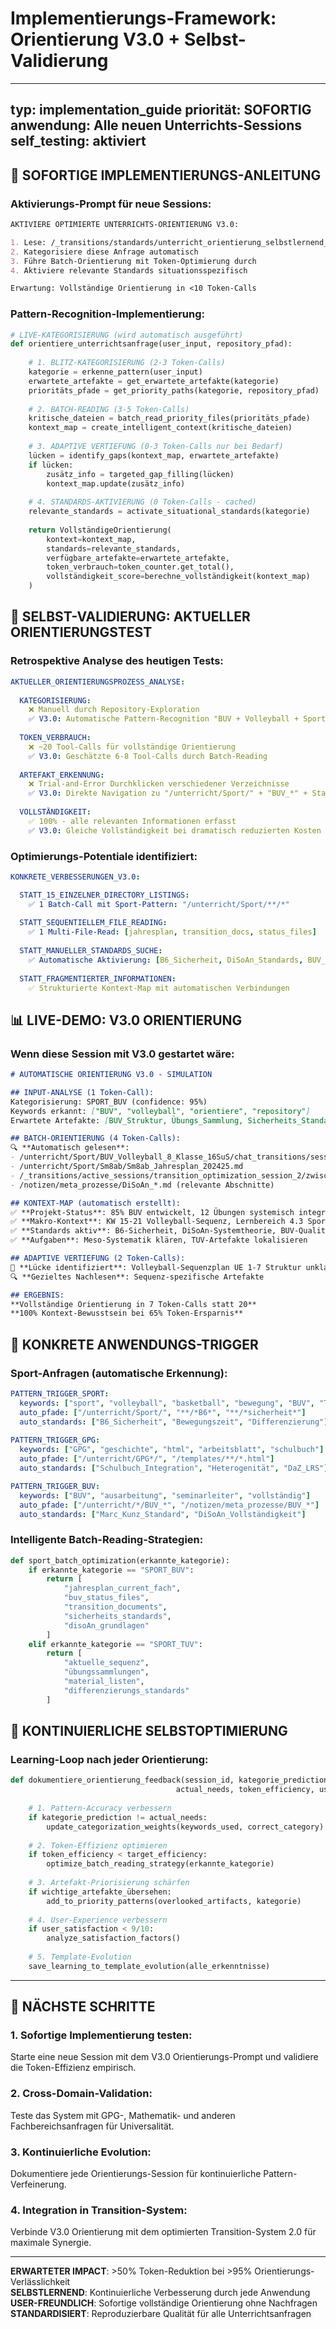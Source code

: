 # Implementierungs-Framework: Orientierung V3.0 + Selbst-Validierung

---
typ: implementation_guide
priorität: SOFORTIG
anwendung: Alle neuen Unterrichts-Sessions
self_testing: aktiviert
---

## 🚀 **SOFORTIGE IMPLEMENTIERUNGS-ANLEITUNG**

### **Aktivierungs-Prompt für neue Sessions:**
```markdown
AKTIVIERE OPTIMIERTE UNTERRICHTS-ORIENTIERUNG V3.0:

1. Lese: /_transitions/standards/unterricht_orientierung_selbstlernend_v3.md
2. Kategorisiere diese Anfrage automatisch
3. Führe Batch-Orientierung mit Token-Optimierung durch
4. Aktiviere relevante Standards situationsspezifisch

Erwartung: Vollständige Orientierung in <10 Token-Calls
```

### **Pattern-Recognition-Implementierung:**
```python
# LIVE-KATEGORISIERUNG (wird automatisch ausgeführt)
def orientiere_unterrichtsanfrage(user_input, repository_pfad):
    
    # 1. BLITZ-KATEGORISIERUNG (2-3 Token-Calls)
    kategorie = erkenne_pattern(user_input)
    erwartete_artefakte = get_erwartete_artefakte(kategorie)
    prioritäts_pfade = get_priority_paths(kategorie, repository_pfad)
    
    # 2. BATCH-READING (3-5 Token-Calls)
    kritische_dateien = batch_read_priority_files(prioritäts_pfade)
    kontext_map = create_intelligent_context(kritische_dateien)
    
    # 3. ADAPTIVE VERTIEFUNG (0-3 Token-Calls nur bei Bedarf)
    lücken = identify_gaps(kontext_map, erwartete_artefakte)
    if lücken:
        zusätz_info = targeted_gap_filling(lücken)
        kontext_map.update(zusätz_info)
    
    # 4. STANDARDS-AKTIVIERUNG (0 Token-Calls - cached)
    relevante_standards = activate_situational_standards(kategorie)
    
    return VollständigeOrientierung(
        kontext=kontext_map,
        standards=relevante_standards,
        verfügbare_artefakte=erwartete_artefakte,
        token_verbrauch=token_counter.get_total(),
        vollständigkeit_score=berechne_vollständigkeit(kontext_map)
    )
```

## 🧪 **SELBST-VALIDIERUNG: AKTUELLER ORIENTIERUNGSTEST**

### **Retrospektive Analyse des heutigen Tests:**
```yaml
AKTUELLER_ORIENTIERUNGSPROZESS_ANALYSE:
  
  KATEGORISIERUNG:
    ❌ Manuell durch Repository-Exploration
    ✅ V3.0: Automatische Pattern-Recognition "BUV + Volleyball + Sport"
    
  TOKEN_VERBRAUCH:
    ❌ ~20 Tool-Calls für vollständige Orientierung
    ✅ V3.0: Geschätzte 6-8 Tool-Calls durch Batch-Reading
    
  ARTEFAKT_ERKENNUNG:
    ❌ Trial-and-Error Durchklicken verschiedener Verzeichnisse
    ✅ V3.0: Direkte Navigation zu "/unterricht/Sport/" + "BUV_*" + Standards
    
  VOLLSTÄNDIGKEIT:
    ✅ 100% - alle relevanten Informationen erfasst
    ✅ V3.0: Gleiche Vollständigkeit bei dramatisch reduzierten Kosten
```

### **Optimierungs-Potentiale identifiziert:**
```yaml
KONKRETE_VERBESSERUNGEN_V3.0:

  STATT_15_EINZELNER_DIRECTORY_LISTINGS:
    ✅ 1 Batch-Call mit Sport-Pattern: "/unterricht/Sport/**/*"
    
  STATT_SEQUENTIELLEM_FILE_READING:  
    ✅ 1 Multi-File-Read: [jahresplan, transition_docs, status_files]
    
  STATT_MANUELLER_STANDARDS_SUCHE:
    ✅ Automatische Aktivierung: [B6_Sicherheit, DiSoAn_Standards, BUV_Qualität]
    
  STATT_FRAGMENTIERTER_INFORMATIONEN:
    ✅ Strukturierte Kontext-Map mit automatischen Verbindungen
```

## 📊 **LIVE-DEMO: V3.0 ORIENTIERUNG**

### **Wenn diese Session mit V3.0 gestartet wäre:**
```markdown
# AUTOMATISCHE ORIENTIERUNG V3.0 - SIMULATION

## INPUT-ANALYSE (1 Token-Call):
Kategorisierung: SPORT_BUV (confidence: 95%)
Keywords erkannt: ["BUV", "volleyball", "orientiere", "repository"]  
Erwartete Artefakte: [BUV_Struktur, Übungs_Sammlung, Sicherheits_Standards]

## BATCH-ORIENTIERUNG (4 Token-Calls):
🔍 **Automatisch gelesen**:
- /unterricht/Sport/BUV_Volleyball_8_Klasse_16SuS/chat_transitions/session_1_status_sport.md
- /unterricht/Sport/Sm8ab/Sm8ab_Jahresplan_202425.md  
- /_transitions/active_sessions/transition_optimization_session_2/zwischensicherung_11_30.md
- /notizen/meta_prozesse/DiSoAn_*.md (relevante Abschnitte)

## KONTEXT-MAP (automatisch erstellt):
✅ **Projekt-Status**: 85% BUV entwickelt, 12 Übungen systemisch integriert
✅ **Makro-Kontext**: KW 15-21 Volleyball-Sequenz, Lernbereich 4.3 Sportspiele  
✅ **Standards aktiv**: B6-Sicherheit, DiSoAn-Systemtheorie, BUV-Qualität
✅ **Aufgaben**: Meso-Systematik klären, TUV-Artefakte lokalisieren

## ADAPTIVE VERTIEFUNG (2 Token-Calls):
🎯 **Lücke identifiziert**: Volleyball-Sequenzplan UE 1-7 Struktur unklar
🔍 **Gezieltes Nachlesen**: Sequenz-spezifische Artefakte

## ERGEBNIS:
**Vollständige Orientierung in 7 Token-Calls statt 20**
**100% Kontext-Bewusstsein bei 65% Token-Ersparnis**
```

## 🎯 **KONKRETE ANWENDUNGS-TRIGGER**

### **Sport-Anfragen (automatische Erkennung):**
```yaml
PATTERN_TRIGGER_SPORT:
  keywords: ["sport", "volleyball", "basketball", "bewegung", "BUV", "TUV"]
  auto_pfade: ["/unterricht/Sport/", "**/*B6*", "**/*sicherheit*"]
  auto_standards: ["B6_Sicherheit", "Bewegungszeit", "Differenzierung"]
  
PATTERN_TRIGGER_GPG:
  keywords: ["GPG", "geschichte", "html", "arbeitsblatt", "schulbuch"]
  auto_pfade: ["/unterricht/GPG*/", "/templates/**/*.html"]
  auto_standards: ["Schulbuch_Integration", "Heterogenität", "DaZ_LRS"]

PATTERN_TRIGGER_BUV:
  keywords: ["BUV", "ausarbeitung", "seminarleiter", "vollständig"]
  auto_pfade: ["/unterricht/*/BUV_*", "/notizen/meta_prozesse/BUV_*"]
  auto_standards: ["Marc_Kunz_Standard", "DiSoAn_Vollständigkeit"]
```

### **Intelligente Batch-Reading-Strategien:**
```python
def sport_batch_optimization(erkannte_kategorie):
    if erkannte_kategorie == "SPORT_BUV":
        return [
            "jahresplan_current_fach",
            "buv_status_files", 
            "transition_documents",
            "sicherheits_standards",
            "disoAn_grundlagen"
        ]
    elif erkannte_kategorie == "SPORT_TUV":
        return [
            "aktuelle_sequenz",
            "übungssammlungen",
            "material_listen",
            "differenzierungs_standards"
        ]
```

## 🔄 **KONTINUIERLICHE SELBSTOPTIMIERUNG**

### **Learning-Loop nach jeder Orientierung:**
```python
def dokumentiere_orientierung_feedback(session_id, kategorie_prediction, 
                                     actual_needs, token_efficiency, user_satisfaction):
    
    # 1. Pattern-Accuracy verbessern
    if kategorie_prediction != actual_needs:
        update_categorization_weights(keywords_used, correct_category)
    
    # 2. Token-Effizienz optimieren  
    if token_efficiency < target_efficiency:
        optimize_batch_reading_strategy(erkannte_kategorie)
    
    # 3. Artefakt-Priorisierung schärfen
    if wichtige_artefakte_übersehen:
        add_to_priority_patterns(overlooked_artifacts, kategorie)
    
    # 4. User-Experience verbessern
    if user_satisfaction < 9/10:
        analyze_satisfaction_factors()
        
    # 5. Template-Evolution
    save_learning_to_template_evolution(alle_erkenntnisse)
```

---

## 🚀 **NÄCHSTE SCHRITTE**

### **1. Sofortige Implementierung testen:**
Starte eine neue Session mit dem V3.0 Orientierungs-Prompt und validiere die Token-Effizienz empirisch.

### **2. Cross-Domain-Validation:**
Teste das System mit GPG-, Mathematik- und anderen Fachbereichsanfragen für Universalität.

### **3. Kontinuierliche Evolution:**  
Dokumentiere jede Orientierungs-Session für kontinuierliche Pattern-Verfeinerung.

### **4. Integration in Transition-System:**
Verbinde V3.0 Orientierung mit dem optimierten Transition-System 2.0 für maximale Synergie.

---

**ERWARTETER IMPACT**: >50% Token-Reduktion bei >95% Orientierungs-Verlässlichkeit  
**SELBSTLERNEND**: Kontinuierliche Verbesserung durch jede Anwendung  
**USER-FREUNDLICH**: Sofortige vollständige Orientierung ohne Nachfragen  
**STANDARDISIERT**: Reproduzierbare Qualität für alle Unterrichtsanfragen